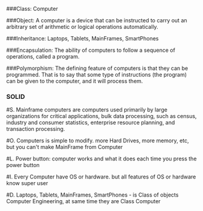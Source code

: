 ###Class: Computer

###Object: A computer is a device that can be instructed to carry out an arbitrary set of arithmetic or logical operations automatically.

###Inheritance: Laptops, Tablets, MainFrames, SmartPhones

###Encapsulation: The ability of computers to follow a sequence of operations, called a program.

###Polymorphism: The defining feature of computers is that they can be programmed. That is to say that some type of instructions (the program) can be given to the computer, and it will process them.


### SOLID
#S.
Mainframe computers are computers used primarily by large organizations for critical applications, bulk data processing, such as census, industry and consumer statistics, enterprise resource planning, and transaction processing.

#O.
Computers is simple to modify. more Hard Drives, more memory, etc, but you can't make MainFrame from Computer 

#L.
Power button: computer works and what it does each time you press the power button

#I.
Every Computer have OS or hardware. but all features of OS or hardware know super user

#D.
Laptops, Tablets, MainFrames, SmartPhones - is Class of objects Computer Engineering, at same time they are Class Computer
